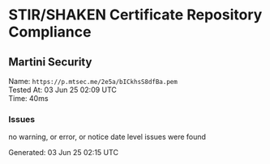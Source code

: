 # STIR/SHAKEN Certificate Repository Compliance

## Martini Security

Name: `https://p.mtsec.me/2e5a/bICkhsS8dfBa.pem`\
Tested At: 03 Jun 25 02:09 UTC\
Time: 40ms

### Issues

no warning, or error, or notice date level issues were found

Generated: 03 Jun 25 02:15 UTC